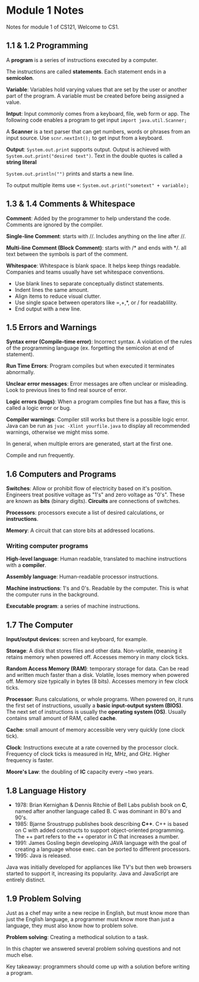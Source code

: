 # Module 1 Notes
Notes for module 1 of CS121, Welcome to CS1. 

## 1.1 & 1.2 Programming
A **program** is a series of instructions executed by a computer.

The instructions are called **statements**. Each statement ends in a **semicolon**.

**Variable**: Variables hold varying values that are set by the user or another part of the program. A variable must be created before being assigned a value.

**Intput**: Input commonly comes from a keyboard, file, web form or app. The following code enables a program to get input `import java.util.Scanner;`

A **Scanner** is a text parser that can get numbers, words or phrases from an input source. Use `scnr.nextInt();` to get input from a keyboard.

**Output**: `System.out.print` supports output. Output is achieved with `System.out.print("desired text")`. Text in the double quotes is called a **string literal**

`System.out.println("")` prints and starts a new line.

To output multiple items use `+`: `System.out.print("sometext" + variable);`

## 1.3 & 1.4 Comments & Whitespace
**Comment**: Added by the programmer to help understand the code. Comments are ignored by the compiler.

**Single-line Comment**: starts with //. Includes anything on the line after //.

**Multi-line Comment (Block Comment)**: starts with /* and ends with */. all text between the symbols is part of the comment. 

**Whitespace**: Whitespace is blank space. It helps keep things readable. Companies and teams usually have set whitespace conventions.

- Use blank lines to separate conceptually distinct statements.
- Indent lines the same amount.
- Align items to reduce visual clutter.
- Use single space between operators like =,+,*, or / for readablility.
- End output with a new line.

## 1.5 Errors and Warnings
**Syntax error (Compile-time error)**: Incorrect syntax. A violation of the rules of the programming language (ex. forgetting the semicolon at end of statement).

**Run Time Errors**: Program compiles but when executed it terminates abnormally.

**Unclear error messages**: Error messages are often unclear or misleading. Look to previous lines to find real source of error.

**Logic errors (bugs)**: When a program compiles fine but has a flaw, this is called a logic error or bug.

**Compiler warnings**: Compiler still works but there is a possible logic error. Java can be run as `jvac -Xlint yourfile.java` to display all recommended warnings, otherwise we might miss some.

In general, when multiple errors are generated, start at the first one.

Compile and run frequently.

## 1.6 Computers and Programs
**Switches**: Allow or prohibit flow of electricity based on it's position. Engineers treat positive voltage as "1's" and zero voltage as "0's". These are known as **bits** (binary digits). **Circuits** are connections of switches.

**Processors**: processors execute a list of desired calculations, or **instructions**.

**Memory**: A circuit that can store bits at addressed locations.

### Writing computer programs
**High-level language**: Human readable, translated to machine instructions with a **compiler**. 

**Assembly language**: Human-readable processor instructions.

**Machine instructions**: 1's and 0's. Readable by the computer. This is what the computer runs in the background.

**Executable program**: a series of machine instructions. 

## 1.7 The Computer
**Input/output devices**: screen and keyboard, for example.

**Storage**: A disk that stores files and other data. Non-volatile, meaning it retains memory when powered off. Accesses memory in many clock ticks.

**Random Access Memory (RAM)**: temporary storage for data. Can be read and written much faster than a disk. Volatile, loses memory when powered off. Memory size typically in bytes (8 bits). Accesses memory in few clock ticks.

**Processor**: Runs calculations, or whole programs. When powered on, it runs the first set of instructions, usually a **basic input-output system (BIOS)**. The next set of instructions is usually the **operating system (OS)**. Usually contains small amount of RAM, called **cache**.

**Cache**: small amount of memory accessible very very quickly (one clock tick).

**Clock**: Instructions execute at a rate coverned by the processor clock. Frequency of clock ticks is measured in Hz, MHz, and GHz. Higher frequency is faster.

**Moore's Law**: the doubling of **IC** capacity every ~two years.

## 1.8 Language History

- 1978: Brian Kernighan & Dennis Ritchie of Bell Labs publish book on **C**, named after another language called B. C was dominant in 80's and 90's.
- 1985: Bjarne Sroustrupp publishes book describing **C++**. C++ is based on C with added constructs to support object-oriented programming. The ++ part refers to the ++ operator in C that increases a number.
- 1991: James Gosling begin developing JAVA language with the goal of creating a language whose exec. can be ported to different processors.
- 1995: Java is released.

Java was initially developed for appliances like TV's but then web browsers started to support it, increasing its popularity.
Java and JavaScript are entirely distinct.

## 1.9 Problem Solving
Just as a chef may write a new recipe in English, but must know more than just the English language, a programmer must know more than just a language, they must also know how to problem solve.

**Problem solving**: Creating a methodical solution to a task.

In this chapter we answered several problem solving questions and not much else. 

Key takeaway: programmers should come up with a solution before writing a program.

